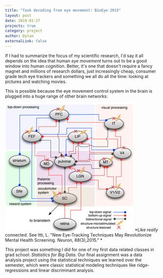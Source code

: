 ```yaml
---
title: "Task decoding from eye movement: BioEye 2015"
layout: post
date: 2019-01-27
projects: true
category: project
author: Dylan
externalLink: false
---
```


If I had to summarize the focus of my scientific research, I'd say it all depends on the idea that human _eye movement_ turns out to be a good window into human _cognition_. Better, it's one that doesn't require a fancy magnet and millions of research dollars, just increasingly cheap, consumer grade tech eye trackers and something we all do all the time: looking at pictures and watching movies.

This is possible because the eye movement control system in the brain is plugged into a huge range of other brain networks:

![](assets/images/itti_connection.png)
*Like _really_ connected. See Itti, L. "New Eye-Tracking Techniques May Revolutionize Mental Health Screening. _Neuron_, 88(3),2015." * 

This project was something I did for one of my first data related classes in grad school: _Statistics for Big Data_. Our final assignment was a data analysis project using the statistical techniques we learned over the semester, which were classic statistical modeling techniques like ridge-regressions and linear discriminant analysis.

